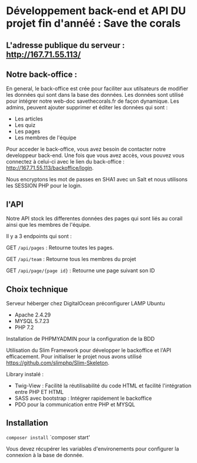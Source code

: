 # Développement back-end et API DU projet fin d'annéé : Save the corals

## L'adresse publique du serveur : http://167.71.55.113/

## Notre back-office :

  En general, le back-office est crée pour faciliter aux utilsateurs de modifier les données qui sont dans la base des données. Les données sont utilisé pour intégrer notre web-doc savethecorals.fr de façon dynamique. Les admins, peuvent ajouter supprimer et éditer les données qui sont :
  - Les articles
  - Les quiz
  - Les pages
  - Les membres de l'équipe
  
  Pour acceder le back-office, vous avez besoin de contacter notre developpeur back-end. Une fois que vous avez accès, vous pouvez vous connectez à celui-ci avec le lien du back-office : http://167.71.55.113/backoffice/login.
  
  Nous encryptons les mot de passes en SHA1 avec un Salt et nous utilisons les SESSION PHP pour le login.
  
## l'API

  Notre API stock les differentes données des pages qui sont liés au corail ainsi que les membres de l'équipe.
  
  Il y a 3 endpoints qui sont :

  GET `/api/pages` : Retourne toutes les pages.

  GET `/api/team` : Retourne tous les membres du projet &nbsp;

  GET `/api/page/{page id}` : Retourne une page suivant son ID &nbsp;
  
  ## Choix technique
  
  Serveur héberger chez DigitalOcean préconfigurer LAMP Ubuntu
  - Apache 2.4.29
  - MYSQL 5.7.23
  - PHP 7.2
  
  Installation de PHPMYADMIN pour la configuration de la BDD
  
  Utilisation du Slim Framework pour développer le backoffice et l'API efficacement.
  Pour initialiser le projet nous avons utilisé https://github.com/slimphp/Slim-Skeleton.
  
  Library instalé :
  - Twig-View : Facilité la réutilisabilité du code HTML et facilité l'intégration entre PHP ET HTML
  - SASS avec bootstrap : Intégrer rapidement le backoffice
  - PDO pour la communication entre PHP et MYSQL
  
  ## Installation
  `composer install`
  `composer start'
  
  Vous devez récupérer les variables d'environements pour configurer la connexion à la base de donnée.
